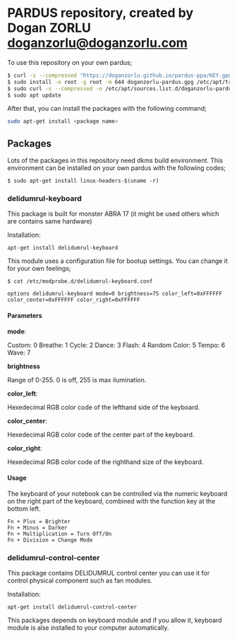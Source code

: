 # PARDUS repository, created by Dogan ZORLU <doganzorlu@doganzorlu.com>

To use this repository on your own pardus;

```bash
$ curl -s --compressed "https://doganzorlu.github.io/pardus-ppa/KEY.gpg" | gpg --dearmor - > doganzorlu-pardus.gpg
$ sudo install -o root -g root -m 644 doganzorlu-pardus.gpg /etc/apt/trusted.gpg.d/
$ sudo curl -s --compressed -o /etc/apt/sources.list.d/doganzorlu-pardus.list "https://doganzorlu.github.io/pardus-ppa/doganzorlu-pardus.list"
$ sudo apt update
```

After that, you can install the packages with the following command;

```bash
sudo apt-get install <package name>
```

## Packages
Lots of the packages in this repository need dkms build environment. This environment can be installed on your own pardus with the following codes;

```code
$ sudo apt-get install linux-headers-$(uname -r)
```

### delidumrul-keyboard
This package is built for monster ABRA 17 (it might be used others which are contains same hardware)

Installation:

```
apt-get install delidumrul-keyboard
```

This module uses a configuration file for bootup settings. You can change it for your own feelings;

```
$ cat /etc/modprobe.d/delidumrul-keyboard.conf

options delidumrul-keyboard mode=0 brightness=75 color_left=0xFFFFFF color_center=0xFFFFFF color_right=0xFFFFFF
```
#### Parameters
**mode**: 

Custom: 0
Breathe: 1
Cycle: 2
Dance: 3
Flash: 4
Random Color: 5
Tempo: 6
Wave: 7

**brightness**

Range of 0-255. 0 is off, 255 is max ilumination.

**color_left**:

Hexedecimal RGB color code of the lefthand side of the keyboard.

**color_center**:

Hexedecimal RGB color code of the center part of the keyboard.

**color_right**:

Hexedecimal RGB color code of the righthand size of the keyboard.

#### Usage

The keyboard of your notebook can be controlled via the numeric keyboard on the right part of the keyboard, combined with the function key at the bottom left.

    Fn + Plus = Brighter
    Fn + Minus = Darker
    Fn + Multiplication = Turn Off/On
    Fn + Division = Change Mode
    
### delidumrul-control-center

This package contains DELIDUMRUL control center you can use it for control physical component such as fan modules.

Installation:

```
apt-get install delidumrul-control-center
```

This packages depends on keyboard module and if you allow it, keyboard module is alse installed to your computer automatically.